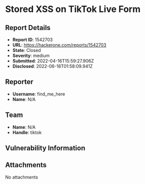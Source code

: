 # Stored XSS on TikTok Live Form

## Report Details
- **Report ID**: 1542703
- **URL**: https://hackerone.com/reports/1542703
- **State**: Closed
- **Severity**: medium
- **Submitted**: 2022-04-16T15:59:27.906Z
- **Disclosed**: 2022-06-16T01:58:09.941Z

## Reporter
- **Username**: find_me_here
- **Name**: N/A

## Team
- **Name**: N/A
- **Handle**: tiktok

## Vulnerability Information


## Attachments
No attachments
